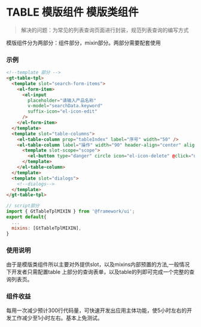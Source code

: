 TABLE 模版组件 模版类组件
===
> 解决的问题：为常见的列表查询页面进行封装，规范列表查询的编写方式

模版组件分为两部分：组件部分，mixin部分。两部分需要配套使用

### 示例
```html
<!--template 部分 -->
<gt-table-tpl>
  <template slot="search-form-items">
    <el-form-item>
      <el-input 
        placeholder="请输入产品名称" 
        v-model="searchData.keyword" 
        suffix-icon="el-icon-edit" 
      />
    </el-form-item>
  </template>
  <template slot="table-columns">
    <el-table-column prop="tableIndex" label="序号" width="50" />
    <el-table-column label="操作" width="90" header-align="center" align="right">
      <template slot-scope="scope">
        <el-button type="danger" circle icon="el-icon-delete" @click="deleteRecord(scope.row)" title="删除" />
      </template>
    </el-table-column>
  </template>
  <template slot="dialogs">
    <!--dialogs-->
  </template>
</gt-table-tpl>
```
```javascript
// script部分
import { GtTableTplMIXIN } from '@framework/ui';
export default{
  ...
  mixins: [GtTableTplMIXIN],
}
```

### 使用说明
由于是模版类组件所以主要对外提供slot，以及mixins内部预置的方法,一般情况下开发者只需配置table 上部分的查询表单，以及table的列即可完成一个完整的查询列表页。

### 组件收益
每用一次减少预计300行代码量，可快速开发出应用主体功能，使5小时左右的开发工作减少至1小时左右。基本上免测试。